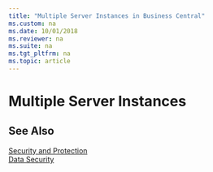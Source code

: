 ```yaml
---
title: "Multiple Server Instances in Business Central"
ms.custom: na
ms.date: 10/01/2018
ms.reviewer: na
ms.suite: na
ms.tgt_pltfrm: na
ms.topic: article
---
```

# Multiple Server Instances


## See Also  

[Security and Protection](security-and-protection.md)  
[Data Security](data-security.md)  
